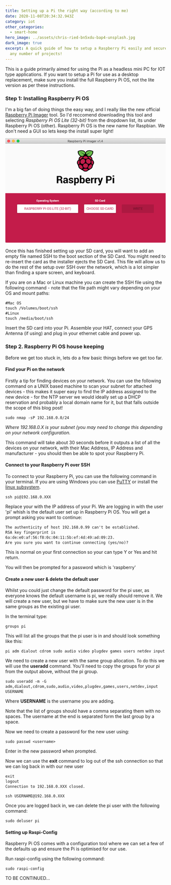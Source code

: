 ```yaml
---
title: Setting up a Pi the right way (according to me)
date: 2020-11-08T20:34:32.943Z
category: iot
other_categories:
  - smart-home
hero_image: ../assets/chris-ried-bn5xdu-bap4-unsplash.jpg
dark_image: true
excerpt: A quick guide of how to setup a Raspberry Pi easily and securely for
  any number of projects!
---
```

This is a guide primarily aimed for using the Pi as a headless mini PC for IOT type applications. If you want to setup a Pi for use as a desktop replacement, make sure you install the full Raspberry Pi OS, not the lite version as per these instructions.

### Step 1: Installing Raspberry Pi OS

I'm a big fan of doing things the easy way, and I really like the new official [Raspberry Pi Imager](https://www.raspberrypi.org/downloads/) tool. So I'd reccomend downloading this tool and selecting *Raspberry Pi OS Lite (32-bit)* from the dropdown list, its under Raspberry Pi OS (other). Raspberry Pi OS is the new name for Raspbian. We don't need a GUI so lets keep the install super light!

![Raspberry Pi Imager V1.4](../assets/raspberry-pi-imager.png)

Once this has finished setting up your SD card, you will want to add an empty file named SSH to the boot section of the SD Card. You might need to re-insert the card as the installer ejects the SD Card. This file will allow us to do the rest of the setup over SSH over the network, which is a lot simpler than finding a spare screen, and keyboard.

If you are on a Mac or Linux machine you can create the SSH file using the following command - note that the file path might vary depending on your OS and mount paths:

```shell
#Mac OS
touch /Volumes/boot/ssh
#Linux
touch /media/boot/ssh
```

Insert the SD card into your Pi. Assemble your HAT, connect your GPS Antenna (if using) and plug in your ethernet cable and power up.

### Step 2. Raspberry Pi OS house keeping

Before we get too stuck in, lets do a few basic things before we get too far.

#### Find your Pi on the network

Firstly a tip for finding devices on your network. You can use the following command on a UNIX based machine to scan your subnet for attached devices - this makes it super easy to find the IP address assigned to the new device - for the NTP server we would ideally set up a DHCP reservation and probably a local domain name for it, but that falls outside the scope of this blog post!

```shell
sudo nmap -sP 192.168.0.0/24
```

*Where 192.168.0.X is your subnet (you may need to change this depending on your network configuration.*

This command will take about 30 seconds before it outputs a list of all the devices on your network, with their Mac Address, IP Address and manufacturer - you should then be able to spot your Raspberry Pi.

#### Connect to your Raspberry Pi over SSH

To connect to your Raspberry Pi, you can use the following command in your terminal. If you are using Windows you can use [PuTTY](https://www.chiark.greenend.org.uk/~sgtatham/putty/) or install the [linux subsystem](https://docs.microsoft.com/en-us/windows/wsl/install-win10).

```shell
ssh pi@192.168.0.XXX
```

Replace your with the IP address of your Pi. We are logging in with the user 'pi' whish is the default user set up in Raspberry Pi OS. You will get a prompt asking you want to continue:

```shell
The authenticity of host 192.168.0.99 can't be established.
RSA key fingerprint is 6a:de:e0:af:56:f8:0c:04:11:5b:ef:4d:49:ad:09:23.
Are you sure you want to continue connecting (yes/no)?
```

This is normal on your first connection so your can type Y or Yes and hit return.

You will then be prompted for a password which is 'raspberry'

#### Create a new user & delete the default user

Whilst you could just change the default password for the pi user, as everyone knows the default username is pi, we really should remove it. We will create a new user, but we have to make sure the new user is in the same groups as the existing pi user.

In the terminal type:

```shell
groups pi
```

This will list all the groups that the pi user is in and should look something like this:

```shell
pi adm dialout cdrom sudo audio video plugdev games users netdev input
```

We need to create a new user with the same group allocation. To do this we will use the **useradd** command. You'll need to copy the groups for your pi from the output above, without the pi group.

```shell
sudo useradd -m -G
adm,dialout,cdrom,sudo,audio,video,plugdev,games,users,netdev,input USERNAME
```

Where **USERNAME** is the username you are adding.

Note that the list of groups should have a comma separating them with no spaces. The username at the end is separated form the last group by a space.

Now we need to create a password for the new user using:

```shell
sudo passwd <username>
```

Enter in the new password when prompted.

Now we can use the **exit** command to log out of the ssh connection so that we can log back in with our new user

```shell
exit
logout
Connection to 192.168.0.XXX closed.
```

```shell
ssh USERNAME@192.168.0.XXX
```

Once you are logged back in, we can delete the pi user with the following command:

```shell
sudo deluser pi
```

#### Setting up Raspi-Config

Raspberry Pi OS comes with a configuration tool where we can set a few of the defaults up and ensure the Pi is optimised for our use.

Run raspi-config using the following command:
```shell
sudo raspi-config
```

TO BE CONTINUED...